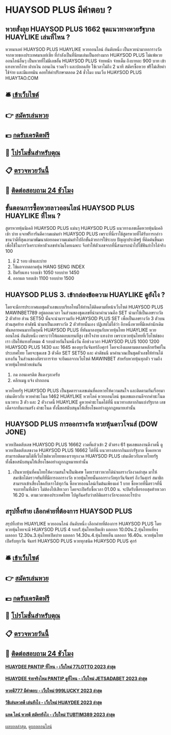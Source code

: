 # HUAYSOD PLUS มีคำตอบ ?
## หวยสั่งลุย HUAYSOD PLUS 1662 ชุดแนวทางหวยรัฐบาล HUAYLIKE เล่นที่ไหน ?
หวยมาเลย์ HUAYSOD PLUS HUAYLIKE หวยออนไลน์ อันดับหนึ่ง เป็นหวยนำมาออกรางวัล จากหวยของประเทศมาเลย์เซีย ที่กำลังเป็นที่นิยมเล่นเป็นอย่างมาก HUAYSOD PLUS ไม่แพ้หวยออนไลน์อื่นๆ เป็นหวยที่ไม่มีเลขอั้น HUAYSOD PLUS จ่ายหนัก จ่ายเต็ม ถึงบาทละ 900 บาท เข้าแทงหวยก็ง่าย ฝากเงิน ถอนเงิน รวดเร็ว และปลอดภัย ใช้เวลาไม่ถึง 2 นาที สมัครซื้อหวย ฟรีไม่เสียค่าใช้จ่าย และมีแอทมิน คอยให้คำปรึกษาตลอด 24 ชั่วโมง บนเว็บ HUAYSOD PLUS HUAYTAO.COM

## 🛎 [เข้าเว็บไซต์](https://bit.ly/3BG5bNw)
## 👉 [สมัครเล่นหวย](https://bit.ly/3BG5bNw)
## 💵 [กดรับเครดิตฟรี](https://bit.ly/3C3mvgS)
## 👑 [โปรโมชั่นสำหรับตุณ](https://bit.ly/3C3mvgS)
## 📋 [ตรวจหวยวันนี้](https://bit.ly/3C3mvgS)
## 📱 [ติดต่อสอบถาม 24 ชัวโมง](https://bit.ly/3C3mvgS)

## ขั้นตอนการซื้อหวยลาวออนไลน์ HUAYSOD PLUS HUAYLIKE ที่ไหน ?
สูตรหวยหุ้นนิเคอิ HUAYSOD PLUS แม่นๆ HUAYSOD PLUS แนวทางเลขเด็ดหวยหุ้นนิเคอิ เช้า บ่าย แจกฟรีการันตีความแม่นยำ HUAYSOD PLUS เพราะที่นี่เราใช้สูตรหวยที่ได้รับการกล่าวขานว่าดีที่สุดเอามาพัฒนาต่อยอดความแม่นยำไปอีกขั้นด้วยการใช้ระบบ ปัญญาประดิษฐ์ ที่คิดค้นขึ้นมาเพื่อใช้ในการวิเคราะห์หาตัวเลขทำเงินโดยเฉพาะ จึงทำให้ตัวเลขจากที่นี่สามารถนำไปใช้ฟันกำไรได้จริง 100
1. มี 2 รอบ เช้าและบ่าย
2. ใช้ผลจากตลาดหุ้น HANG SENG INDEX
3. ปิดรับแทง รอบเช้า 1050 รอบบ่าย 1450
4. ออกผล รอบเช้า 1100 รอบบ่าย 1500

## HUAYSOD PLUS 3. เข้ากล่องข้อความ HUAYLIKE ดูยังไง ?
โดยจะมีการประกาศผลชุดตัวเลขแบบเรียลไทม์ให้ท่านได้ติดตามที่หน้าเว็บไซต์ HUAYSOD PLUS MAWINBET789 อยู่ตลอดเวลา ในส่วนของชุดเลขที่นำมาคำนวณคือ SET นำมาใช้เป็นเลขรางวัล 2 ตัวท้าย ส่วน SET50 นั้นจะนำมารวมกับ HUAYSOD PLUS SET เพื่อเป็นเลขรางวัล 3 ตัวบน ส่วนสุดท้าย ค่าดัชนี นำมาเป็นเลขรางวัล 2 ตัวท้ายนั้นเอง
ปฏิเสธไม่ได้ว่า อีกหนึ่งหวยที่มีเหล่านักเดิมพันหลายคนมากในยุคนี้ HUAYSOD PLUS ที่หันมาลงทุนกับหวยหุ้นไทย HUAYLIKE หวยออนไลน์ อันดับหนึ่ง เพราะว่าให้ผลตอบแทนที่สูง เข้าใจง่าย แทงง่าย เพราะหวยหุ้นไทยที่เว็บไซต์ของเรา เปิดให้แทงทั้งหมด 4 รอบด้วยกันในหนึ่งวัน คือช่วงเวลา HUAYSOD PLUS 1000 1200 HUAYSOD PLUS 1430 และ 1645 ของทุกวันจันทร์ถึงศุกร์ โดยจะอิงผลตามตลาดหลักทรัพย์ในประเทศไทย โดยจะชุดเลข 3 ตัวคือ SET SET50 และ ค่าดัชนนี มาคำนวณเป็นชุดตัวเลขให้ท่านได้แทงกัน
ในส่วนของอัตราการจ่าย จะยึดผลจากเว็บไซต์ MAWINBET สำหรับหวยหุ้นทุกตัว รวมถึงหวยหุ้นไทยด้วยเช่นกัน
1. กด ถอนเครดิต สีแดงๆอะครับ
2. คลิกเมนู แจ้ง ฝากถอน

หวยไทยรัฐ HUAYSOD PLUS เป็นชุดตารางเลขเด่นที่คอหวยให้ความสนใจ และติดตามกันเรื่อยมาเช่นเดียวกับ หวยคำชะโนด 1462 HUAYLIKE หวยไลค์ หวยออนไลน์ ชุดเลขผลงานดีจากคำชะโนด แนวทาง 3 ตัว และ 2 ตัวงวดนี้ HUAYLIKE ดูหวยคำชะโนดได้ที่นี่ แนวทางสลากกินแบ่งรัฐบาล เลขเด็ดจากทีมงานตรัง คำชะโนด ทั้งนี้ขอสนับสนุนให้เสี่ยงโชคอย่างถูกกฎหมายเท่านั้น

## HUAYSOD PLUS การออกรางวัล หวยหุ้นดาวโจนส์ (DOW JONE)
หวยเปิดตลับเลข HUAYSOD PLUS 16662 งวดที่แล้วเข้า 2 ตัวตรง 61 ชุดเลขผลงานดีงวดนี้ ดูหวยเปิดตลับเลขงวด HUAYSOD PLUS 16662 ได้ที่นี่ แนวทางสลากกินแบ่งรัฐบาล ซึ่งคอหวยสามารถติดตามได้ที่เว็บไซต์หวยไทยของเราทุกงวด HUAYSOD PLUS เช่นเดียวกับหวยไทยรัฐ ทั้งนี้ขอสนับสนุนให้เสี่ยงโชคอย่างถูกกฎหมายเท่านั้น
1. เป็นหวยหุ้นที่คนไทยให้ความสนใจเป็นพิเศษ โดยเราชาวหวยได้นำผลรางวัลงวดล่าสุด มาให้สมาชิกได้ตรวจทันทีที่มีการออกรางวัล หวยหุ้นไทยนั้นออกรางวัลทุกวันจันทร์ ถึงวันศุกร์ สมาชิกสามารถเข้าเสี่ยงโชคกับเราได้ทุกวัน ซื้อหวยออนไลน์เริ่มต้นเพียงแค่ 1 บาท ซื้อหวยที่นี่ตรวจที่นี่จบภายในที่เดียว ไม่ต้องไปเสียเวลา โดยจะเปิดรับซื้อเวลา 01.00 น. จะปิดรับซื้อรอบสุดท้ายเวลา 16.20 น. ตามเวลาของประเทศไทย ไปดูกันครับว่าสถิติผลรางวัลจะออกอะไรบ้าง

## สรุปทิ้งท้าย เลือกค่ายที่ต้องการ HUAYSOD PLUS
สรุปทิ้งท้าย HUAYLIKE หวยออนไลน์ อันดับหนึ่ง เลือกค่ายที่ต้องการ HUAYSOD PLUS โดยหวยหุ้นไทยจะมี HUAYSOD PLUS 4 รอบ1.หุ้นไทยเปิดเช้า ผลออก 10.00น.2.หุ้นไทยเที่ยง ผลออก 12.30น.3.หุ้นไทยเปิดบ่าย ผลออก 14.30น.4.หุ้นไทยเย็น ผลออก 16.40น.
หวยหุ้นไทยเปิดรับทุกวัน จันทร์ HUAYSOD PLUS หวยทุกชนิด HUAYSOD PLUS ศุกร์

## 🛎 [เข้าเว็บไซต์](https://bit.ly/3BG5bNw)
## 👉 [สมัครเล่นหวย](https://bit.ly/3BG5bNw)
## 💵 [กดรับเครดิตฟรี](https://bit.ly/3C3mvgS)
## 👑 [โปรโมชั่นสำหรับตุณ](https://bit.ly/3C3mvgS)
## 📋 [ตรวจหวยวันนี้](https://bit.ly/3C3mvgS)
## 📱 [ติดต่อสอบถาม 24 ชัวโมง](https://bit.ly/3C3mvgS)

#### [HUAYDEE PANTIP ที่ไหน - เว็บใหม่ 77LOTTO 2023 ล่าสุด](https://atom.io/themes/huaydee%20pantip%20ที่ไหน%20-%20เว็บใหม่%2077lotto%202023%20ล่าสุด)
#### [HUAYDEE จ่ายจริงไหม PANTIP ดูที่ไหน - เว็บใหม่ JETSADABET 2023 ล่าสุด](https://atom.io/themes/huaydee%20จ่ายจริงไหม%20pantip%20ดูที่ไหน%20-%20เว็บใหม่%20jetsadabet%202023%20ล่าสุด)
#### [หวยดี777 มีคำตอบ - เว็บใหม่ 999LUCKY 2023 ล่าสุด](https://atom.io/themes/หวยดี777%20มีคำตอบ%20-%20เว็บใหม่%20999lucky%202023%20ล่าสุด)
#### [วิธีเล่นหวยดี เล่นยังไง - เว็บใหม่ HUAYDEE 2023 ล่าสุด](https://atom.io/themes/วิธีเล่นหวยดี%20เล่นยังไง%20-%20เว็บใหม่%20huaydee%202023%20ล่าสุด)
#### [แอด ไลน์ หวยดี สมัครยังไง - เว็บใหม่ TUBTIM389 2023 ล่าสุด](https://atom.io/themes/แอด%20ไลน์%20หวยดี%20สมัครยังไง%20-%20เว็บใหม่%20tubtim389%202023%20ล่าสุด)

[ผลบอลล่าสุด](https://siamsport.tv "ผลบอลล่าสุด"), [ดูบอลออนไลน์](https://siamsport.tv/ดูบอลสด "ดูบอลออนไลน์")